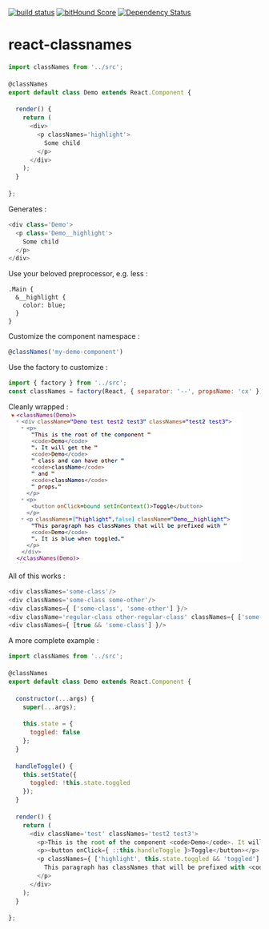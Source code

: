 [![build status](https://secure.travis-ci.org/synchronized/react-classnames.png)](http://travis-ci.org/synchronized/react-classnames) [![bitHound Score](https://www.bithound.io/github/synchronized/react-classnames/badges/score.svg)](https://www.bithound.io/github/synchronized/react-classnames) [![Dependency Status](https://david-dm.org/synchronized/react-classnames.svg)](https://david-dm.org/synchronized/react-classnames)
# react-classnames

```js
import classNames from '../src';

@classNames
export default class Demo extends React.Component {

  render() {
    return (
      <div>
        <p classNames='highlight'>
          Some child
        </p>
      </div>
    );
  }

};
```

Generates :
```js
<div class='Demo'>
  <p class='Demo__highlight'>
    Some child
  </p>
</div>
```

Use your beloved preprocessor, e.g. less :
```less
.Main {
  &__highlight {
    color: blue;
  }
}
```

Customize the component namespace :
```js
@classNames('my-demo-component')
```

Use the factory to customize :
```js
import { factory } from '../src';
const classNames = factory(React, { separator: '--', propsName: 'cx' });
```

Cleanly wrapped :
![alt tag](https://raw.githubusercontent.com/jide/react-classnames/master/screenshot.png)

All of this works :
```js
<div classNames='some-class'/>
<div classNames='some-class some-other'/>
<div classNames={ ['some-class', 'some-other'] }/>
<div className='regular-class other-regular-class' classNames={ ['some-class'] }/>
<div classNames={ [true && 'some-class'] }/>
```

A more complete example :
```js
import classNames from '../src';

@classNames
export default class Demo extends React.Component {

  constructor(...args) {
    super(...args);

    this.state = {
      toggled: false
    };
  }

  handleToggle() {
    this.setState({
      toggled: !this.state.toggled
    });
  }

  render() {
    return (
      <div className='test' classNames='test2 test3'>
        <p>This is the root of the component <code>Demo</code>. It will get the <code>Demo</code> class and can have other <code>className</code> and <code>classNames</code> props.</p>
        <p><button onClick={ ::this.handleToggle }>Toggle</button></p>
        <p classNames={ ['highlight', this.state.toggled && 'toggled'] }>
          This paragraph has classNames that will be prefixed with <code>Demo</code>. It is blue when toggled.
        </p>
      </div>
    );
  }

};
```

